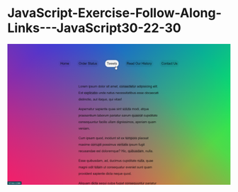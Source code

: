 # JavaScript-Exercise-Follow-Along-Links---JavaScript30-22-30
![Preview](https://github.com/vitaliken/JavaScript-Exercise-Follow-Along-Links---JavaScript30-22-30/blob/main/preview.png?raw=true)
